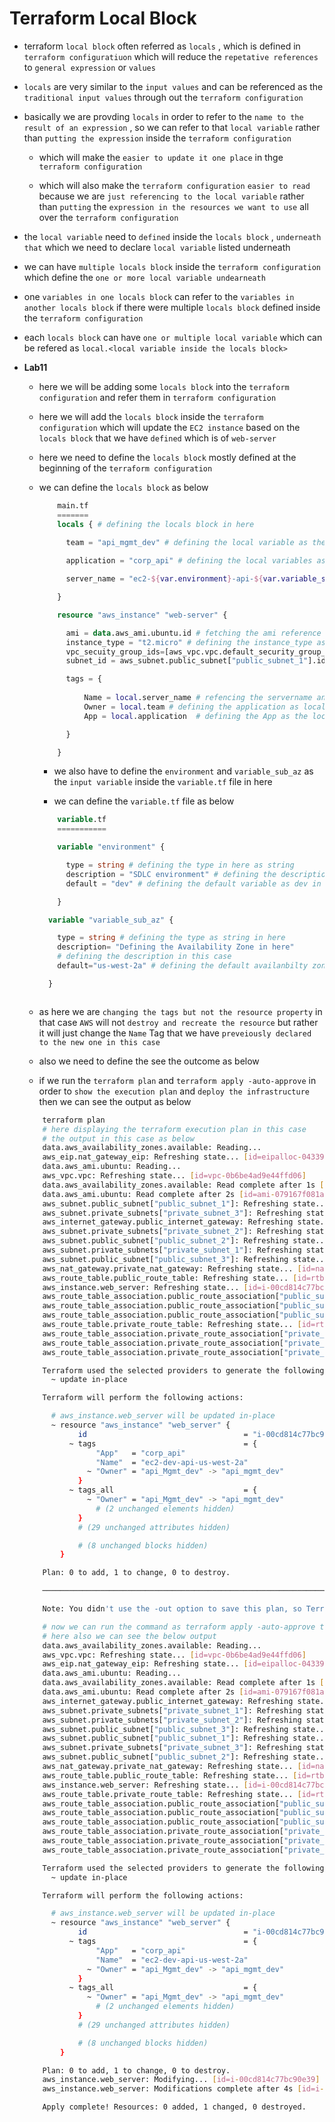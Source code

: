 # Terraform Local Block

- terraform `local block` often referred as `locals` , which is defined in `terraform configuratiuon` which will reduce the `repetative references` to `general expression` or `values`


- `locals` are very similar to the `input values` and can be referenced as the `traditional input values` through out the `terraform configuration`


- basically we are provding `locals` in order to refer to the `name to the result of an expression` , so we can refer to that `local variable` rather than `putting the expression` inside the `terraform configuration`

  - which will make the `easier to update it one place` in thge `terraform configuration`
  
  - which will also make the `terraform configuration` `easier to read` because we are `just referencing to the local variable` rather than `putting` the `expression in the resources we want to use` all over the `terraform configuration`


- the `local variable` need to `defined` inside the `locals block` , `underneath that` which we need to declare `local variable` listed underneath

- we can have `multiple locals block` inside the `terraform configuration` which define the `one or more local variable undearneath`

- one `variables in one locals block` can refer to the `variables in another locals block` if there were multiple `locals block` defined inside the `terraform configuration`

- each `locals block` can have `one or multiple local variable` which can be refered as `local.<local variable inside the locals block>`

- **Lab11**

  - here we will be adding some `locals block` into the `terraform configuration` and refer them in `terraform configuration`

  - here we will add the `locals block` inside the `terraform configuration` which will update the `EC2 instance` based on the `locals block` that we have `defined` which is of `web-server`
  
  - here we need to define the  `locals block` mostly defined at the beginning of the `terraform configuration`
  
  - we can define the `locals block` as below 

    ```tf
        main.tf
        =======
        locals { # defining the locals block in here 
          
          team = "api_mgmt_dev" # defining the local variable as the team

          application = "corp_api" # defining the local variables as the application

          server_name = "ec2-${var.environment}-api-${var.variable_sub_az}" # defining the server_name based on the input variable in reference

        }

        resource "aws_instance" "web-server" {

          ami = data.aws_ami.ubuntu.id # fetching the ami reference from the data block 
          instance_type = "t2.micro" # defining the instance_type as t2 micro in here 
          vpc_secuity_group_ids=[aws_vpc.vpc.default_security_group_id] # referencing the vpc_security_group_ids as the aws_vpc security group
          subnet_id = aws_subnet.public_subnet["public_subnet_1"].id # referencing the aws_subnet in this case out here 

          tags = {
              
              Name = local.server_name # refencing the servername and using it Tags in here 
              Owner = local.team # defining the application as local.team in here 
              App = local.application  # defining the App as the local.application in here  

          }

        }
    
    ```

    - we also have to define the `environment` and `variable_sub_az` as the `input variable` inside the `variable.tf` file in here 
    
    - we can define the `variable.tf` file  as below 

    ```tf
        variable.tf
        ===========

        variable "environment" {

          type = string # defining the type in here as string
          description = "SDLC environment" # defining the description in here 
          default = "dev" # defining the default variable as dev in here 

        }
    
      variable "variable_sub_az" {

        type = string # defining the type as string in here 
        description= "Defining the Availability Zone in here"
        # defining the description in this case 
        default="us-west-2a" # defining the default availanbilty zone 

      }
    
    

    ```
  
  - as here we are `changing the tags but not the resource property` in that case `AWS` will not `destroy and recreate the resource` but rather it will just change the `Name` Tag that we have `preveiously declared to the new one in this case` 
  
  - also we need to define the see the outcome as below 
  
  - if we run the `terraform plan` and `terraform apply -auto-approve` in order to `show the execution plan` and `deploy the infrastructure` then we can see the output as below  

  ```bash
      terraform plan
      # here displaying the terraform execution plan in this case 
      # the output in this case as below 
      data.aws_availability_zones.available: Reading...
      aws_eip.nat_gateway_eip: Refreshing state... [id=eipalloc-0433906e535a5f6a9]
      data.aws_ami.ubuntu: Reading...
      aws_vpc.vpc: Refreshing state... [id=vpc-0b6be4ad9e44ffd06]
      data.aws_availability_zones.available: Read complete after 1s [id=us-west-2]
      data.aws_ami.ubuntu: Read complete after 2s [id=ami-079167f081a690d5a]
      aws_subnet.public_subnet["public_subnet_1"]: Refreshing state... [id=subnet-0154904dc42709956]
      aws_subnet.private_subnets["private_subnet_3"]: Refreshing state... [id=subnet-0878ed4aed8d38a7c]
      aws_internet_gateway.public_internet_gateway: Refreshing state... [id=igw-0d0fd536cf6f9fb61]
      aws_subnet.private_subnets["private_subnet_2"]: Refreshing state... [id=subnet-0d2f7a92901e1b7ce]
      aws_subnet.public_subnet["public_subnet_2"]: Refreshing state... [id=subnet-0d14bb19411f30ba0]
      aws_subnet.private_subnets["private_subnet_1"]: Refreshing state... [id=subnet-02137d856e67a6b3a]
      aws_subnet.public_subnet["public_subnet_3"]: Refreshing state... [id=subnet-05a96b9e9af891eb5]
      aws_nat_gateway.private_nat_gateway: Refreshing state... [id=nat-0e7652856beebe065]
      aws_route_table.public_route_table: Refreshing state... [id=rtb-01c4c98895e272adf]
      aws_instance.web_server: Refreshing state... [id=i-00cd814c77bc90e39]
      aws_route_table_association.public_route_association["public_subnet_1"]: Refreshing state... [id=rtbassoc-05b9996ed07c32c0b]
      aws_route_table_association.public_route_association["public_subnet_2"]: Refreshing state... [id=rtbassoc-0d2b8cfe4bbeca120]
      aws_route_table_association.public_route_association["public_subnet_3"]: Refreshing state... [id=rtbassoc-0559acceae8399889]
      aws_route_table.private_route_table: Refreshing state... [id=rtb-048269028f20e1f66]
      aws_route_table_association.private_route_association["private_subnet_1"]: Refreshing state... [id=rtbassoc-0cc5c3ed04a45a6d9]
      aws_route_table_association.private_route_association["private_subnet_2"]: Refreshing state... [id=rtbassoc-01395243679e7bec7]
      aws_route_table_association.private_route_association["private_subnet_3"]: Refreshing state... [id=rtbassoc-03c17fe71fa821363]

      Terraform used the selected providers to generate the following execution plan. Resource actions are indicated with the following symbols:
        ~ update in-place

      Terraform will perform the following actions:

        # aws_instance.web_server will be updated in-place
        ~ resource "aws_instance" "web_server" {
              id                                   = "i-00cd814c77bc90e39"
            ~ tags                                 = {
                  "App"   = "corp_api"
                  "Name"  = "ec2-dev-api-us-west-2a"
                ~ "Owner" = "api_Mgmt_dev" -> "api_mgmt_dev"
              }
            ~ tags_all                             = {
                ~ "Owner" = "api_Mgmt_dev" -> "api_mgmt_dev"
                  # (2 unchanged elements hidden)
              }
              # (29 unchanged attributes hidden)

              # (8 unchanged blocks hidden)
          }

      Plan: 0 to add, 1 to change, 0 to destroy.

      ───────────────────────────────────────────────────────────────────────────────────────────────────────────────────────────────────────────────────────────────────────────────────────────────

      Note: You didn't use the -out option to save this plan, so Terraform can't guarantee to take exactly these actions if you run "terraform apply" now.
  
      # now we can run the command as terraform apply -auto-approve to deploy the infrastructure changes 
      # here also we can see the below output
      data.aws_availability_zones.available: Reading...
      aws_vpc.vpc: Refreshing state... [id=vpc-0b6be4ad9e44ffd06]
      aws_eip.nat_gateway_eip: Refreshing state... [id=eipalloc-0433906e535a5f6a9]
      data.aws_ami.ubuntu: Reading...
      data.aws_availability_zones.available: Read complete after 1s [id=us-west-2]
      data.aws_ami.ubuntu: Read complete after 2s [id=ami-079167f081a690d5a]
      aws_internet_gateway.public_internet_gateway: Refreshing state... [id=igw-0d0fd536cf6f9fb61]
      aws_subnet.private_subnets["private_subnet_1"]: Refreshing state... [id=subnet-02137d856e67a6b3a]
      aws_subnet.private_subnets["private_subnet_2"]: Refreshing state... [id=subnet-0d2f7a92901e1b7ce]
      aws_subnet.public_subnet["public_subnet_3"]: Refreshing state... [id=subnet-05a96b9e9af891eb5]
      aws_subnet.public_subnet["public_subnet_1"]: Refreshing state... [id=subnet-0154904dc42709956]
      aws_subnet.private_subnets["private_subnet_3"]: Refreshing state... [id=subnet-0878ed4aed8d38a7c]
      aws_subnet.public_subnet["public_subnet_2"]: Refreshing state... [id=subnet-0d14bb19411f30ba0]
      aws_nat_gateway.private_nat_gateway: Refreshing state... [id=nat-0e7652856beebe065]
      aws_route_table.public_route_table: Refreshing state... [id=rtb-01c4c98895e272adf]
      aws_instance.web_server: Refreshing state... [id=i-00cd814c77bc90e39]
      aws_route_table.private_route_table: Refreshing state... [id=rtb-048269028f20e1f66]
      aws_route_table_association.public_route_association["public_subnet_2"]: Refreshing state... [id=rtbassoc-0d2b8cfe4bbeca120]
      aws_route_table_association.public_route_association["public_subnet_3"]: Refreshing state... [id=rtbassoc-0559acceae8399889]
      aws_route_table_association.public_route_association["public_subnet_1"]: Refreshing state... [id=rtbassoc-05b9996ed07c32c0b]
      aws_route_table_association.private_route_association["private_subnet_2"]: Refreshing state... [id=rtbassoc-01395243679e7bec7]
      aws_route_table_association.private_route_association["private_subnet_3"]: Refreshing state... [id=rtbassoc-03c17fe71fa821363]
      aws_route_table_association.private_route_association["private_subnet_1"]: Refreshing state... [id=rtbassoc-0cc5c3ed04a45a6d9]

      Terraform used the selected providers to generate the following execution plan. Resource actions are indicated with the following symbols:
        ~ update in-place

      Terraform will perform the following actions:

        # aws_instance.web_server will be updated in-place
        ~ resource "aws_instance" "web_server" {
              id                                   = "i-00cd814c77bc90e39"
            ~ tags                                 = {
                  "App"   = "corp_api"
                  "Name"  = "ec2-dev-api-us-west-2a"
                ~ "Owner" = "api_Mgmt_dev" -> "api_mgmt_dev"
              }
            ~ tags_all                             = {
                ~ "Owner" = "api_Mgmt_dev" -> "api_mgmt_dev"
                  # (2 unchanged elements hidden)
              }
              # (29 unchanged attributes hidden)

              # (8 unchanged blocks hidden)
          }

      Plan: 0 to add, 1 to change, 0 to destroy.
      aws_instance.web_server: Modifying... [id=i-00cd814c77bc90e39]
      aws_instance.web_server: Modifications complete after 4s [id=i-00cd814c77bc90e39]

      Apply complete! Resources: 0 added, 1 changed, 0 destroyed.
        
  ```
